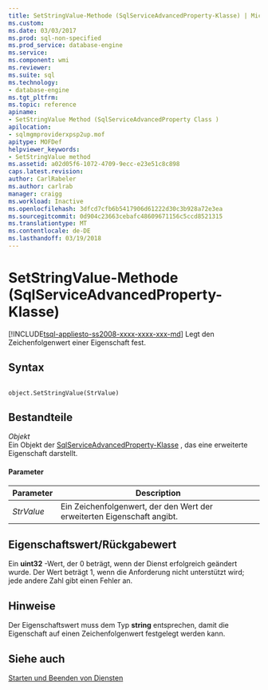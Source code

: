 ```yaml
---
title: SetStringValue-Methode (SqlServiceAdvancedProperty-Klasse) | Microsoft Docs
ms.custom: 
ms.date: 03/03/2017
ms.prod: sql-non-specified
ms.prod_service: database-engine
ms.service: 
ms.component: wmi
ms.reviewer: 
ms.suite: sql
ms.technology:
- database-engine
ms.tgt_pltfrm: 
ms.topic: reference
apiname:
- SetStringValue Method (SqlServiceAdvancedProperty Class )
apilocation:
- sqlmgmproviderxpsp2up.mof
apitype: MOFDef
helpviewer_keywords:
- SetStringValue method
ms.assetid: a02d05f6-1072-4709-9ecc-e23e51c8c898
caps.latest.revision: 
author: CarlRabeler
ms.author: carlrab
manager: craigg
ms.workload: Inactive
ms.openlocfilehash: 3dfcd7cfb6b5417906d61222d30c3b928a72e3ea
ms.sourcegitcommit: 0d904c23663cebafc48609671156c5ccd8521315
ms.translationtype: MT
ms.contentlocale: de-DE
ms.lasthandoff: 03/19/2018
---
```

# <a name="setstringvalue-method-sqlserviceadvancedproperty-class-"></a>SetStringValue-Methode (SqlServiceAdvancedProperty-Klasse)
[!INCLUDE[tsql-appliesto-ss2008-xxxx-xxxx-xxx-md](../../../includes/tsql-appliesto-ss2008-xxxx-xxxx-xxx-md.md)]
  Legt den Zeichenfolgenwert einer Eigenschaft fest.  
  
## <a name="syntax"></a>Syntax  
  
```  
  
object.SetStringValue(StrValue)  
```  
  
## <a name="parts"></a>Bestandteile  
 *Objekt*  
 Ein Objekt der [SqlServiceAdvancedProperty-Klasse](../../../relational-databases/wmi-provider-configuration-classes/sqlserviceadvancedproperty-class/sqlserviceadvancedproperty-class.md) , das eine erweiterte Eigenschaft darstellt.  
  
#### <a name="parameters"></a>Parameter  
  
|Parameter|Description|  
|---------------|-----------------|  
|*StrValue*|Ein Zeichenfolgenwert, der den Wert der erweiterten Eigenschaft angibt.|  
  
## <a name="property-valuereturn-value"></a>Eigenschaftswert/Rückgabewert  
 Ein **uint32** -Wert, der 0 beträgt, wenn der Dienst erfolgreich geändert wurde. Der Wert beträgt 1, wenn die Anforderung nicht unterstützt wird; jede andere Zahl gibt einen Fehler an.  
  
## <a name="remarks"></a>Hinweise  
 Der Eigenschaftswert muss dem Typ **string** entsprechen, damit die Eigenschaft auf einen Zeichenfolgenwert festgelegt werden kann.  
  
## <a name="see-also"></a>Siehe auch  
 [Starten und Beenden von Diensten](http://technet.microsoft.com/library/ms174886\(v=sql.105\).aspx)  
  
  
